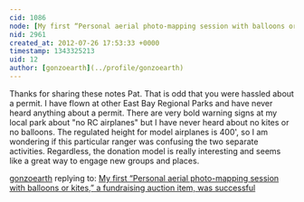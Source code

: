 ```yaml
---
cid: 1086
node: [My first “Personal aerial photo-mapping session with balloons or kites,” a fundraising auction item, was successful](../notes/patcoyle/7-26-2012/my-first-personal-aerial-photo-mapping-session-balloons-or-kites-fundraisin)
nid: 2961
created_at: 2012-07-26 17:53:33 +0000
timestamp: 1343325213
uid: 12
author: [gonzoearth](../profile/gonzoearth)
---
```


Thanks for sharing these notes Pat. That is odd that you were hassled about a permit. I have flown at other East Bay Regional Parks and have never heard anything about a permit. There are very bold warning signs at my local park about "no RC airplanes" but I have never heard about no kites or no balloons. The regulated height for model airplanes is 400', so I am wondering if this particular ranger was confusing the two separate activities.
Regardless, the donation model is really interesting and seems like a great way to engage new groups and places. 

[gonzoearth](../profile/gonzoearth) replying to: [My first “Personal aerial photo-mapping session with balloons or kites,” a fundraising auction item, was successful](../notes/patcoyle/7-26-2012/my-first-personal-aerial-photo-mapping-session-balloons-or-kites-fundraisin)

